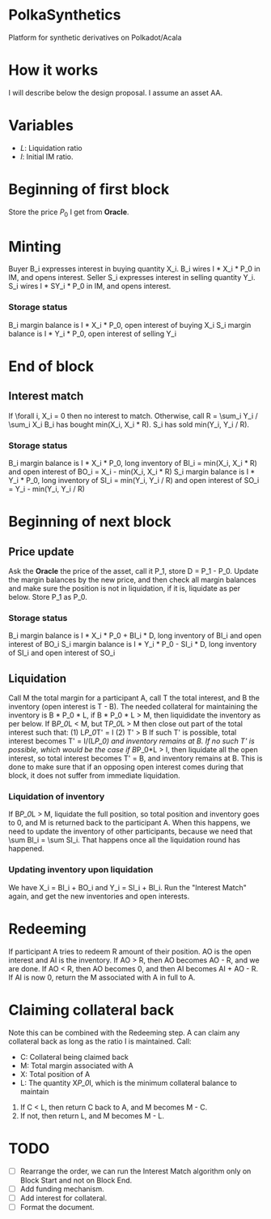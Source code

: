 # PolkaSynthetics
Platform for synthetic derivatives on Polkadot/Acala

# How it works
I will describe below the design proposal. I assume an asset AA.

# Variables
* *L*: Liquidation ratio
* *I*: Initial IM ratio.

# Beginning of first block
Store the price $P_0$ I get from **Oracle**.

# Minting
Buyer B_i expresses interest in buying quantity X_i. B_i wires I * X_i * P_0 in IM, and opens interest.
Seller S_i expresses interest in selling quantity Y_i. S_i wires I * SY_i * P_0 in IM, and opens interest.

### Storage status
B_i margin balance is I * X_i * P_0, open interest of buying X_i
S_i margin balance is I * Y_i * P_0, open interest of selling Y_i

# End of block
## Interest match
If \forall i, X_i = 0 then no interest to match. Otherwise, call R = \sum_i Y_i / \sum_i X_i
B_i has bought min(X_i, X_i * R).
S_i has sold min(Y_i, Y_i / R).

### Storage status
B_i margin balance is I * X_i * P_0, long inventory of BI_i = min(X_i, X_i * R) and open interest of BO_i = X_i - min(X_i, X_i * R)
S_i margin balance is I * Y_i * P_0, long inventory of SI_i = min(Y_i, Y_i / R) and open interest of SO_i = Y_i - min(Y_i, Y_i / R)

# Beginning of next block
## Price update
Ask the **Oracle** the price of the asset, call it P_1, store D = P_1 - P_0. Update the margin balances by the new price, and then check all margin balances and make sure the position is not in liquidation, if it is, liquidate as per below.
Store P_1 as P_0.

### Storage status
B_i margin balance is I * X_i * P_0 + BI_i * D, long inventory of BI_i and open interest of BO_i
S_i margin balance is I * Y_i * P_0 - SI_i * D, long inventory of SI_i and open interest of SO_i

## Liquidation
Call M the total margin for a participant A, call T the total interest, and B the inventory (open interest is T - B).
The needed collateral for maintaining the inventory is B * P_0 * L, if B * P_0 * L > M, then liquididate the inventory as per below.
If B*P_0*L < M, but T*P_0*L > M then close out part of the total interest such that:
(1) L*P_0*T' = I
(2) T' > B
If such T' is possible, total interest becomes T' = I/(L*P_0) and inventory remains at B. If no such T' is possible, which would be the case if B*P_0*L > I, then liquidate all the open interest, so total interest becomes T' = B, and inventory remains at B. This is done to make sure that if an opposing open interest comes during that block, it does not suffer from immediate liquidation.

### Liquidation of inventory
If B*P_0*L > M, liquidate the full position, so total position and inventory goes to 0, and M is returned back to the participant A. When this happens, we need to update the inventory of other participants, because we need that \sum BI_i = \sum SI_i. That happens once all the liquidation round has happened.

### Updating inventory upon liquidation
We have X_i = BI_i + BO_i and Y_i = SI_i + BI_i. Run the "Interest Match" again, and get the new inventories and open interests.

# Redeeming
If participant A tries to redeem R amount of their position. AO is the open interest and AI is the inventory. If AO > R, then AO becomes AO - R, and we are done.
If AO < R, then AO becomes 0, and then AI becomes AI + AO - R. If AI is now 0, return the M associated with A in full to A.

# Claiming collateral back
Note this can be combined with the Redeeming step.
A can claim any collateral back as long as the ratio I is maintained. Call:
- C: Collateral being claimed back
- M: Total margin associated with A
- X: Total position of A
- L: The quantity X*P_0*I, which is the minimum collateral balance to maintain


1. If C < L, then return C back to A, and M becomes M - C.
2. If not, then return L, and M becomes M - L.

# TODO
- [ ] Rearrange the order, we can run the Interest Match algorithm only on Block Start and not on Block End.
- [ ] Add funding mechanism.
- [ ] Add interest for collateral.
- [ ] Format the document.

